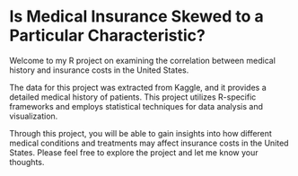 # Is Medical Insurance Skewed to a Particular Characteristic?

Welcome to my R project on examining the correlation between medical history and insurance costs in the United States.

The data for this project was extracted from Kaggle, and it provides a detailed medical history of patients. This project utilizes R-specific frameworks and employs statistical techniques for data analysis and visualization.

Through this project, you will be able to gain insights into how different medical conditions and treatments may affect insurance costs in the United States. Please feel free to explore the project and let me know your thoughts.
